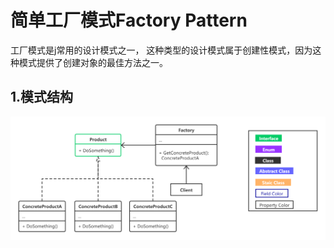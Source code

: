 # 简单工厂模式Factory Pattern

工厂模式是j常用的设计模式之一， 这种类型的设计模式属于创建性模式，因为这种模式提供了创建对象的最佳方法之一。 
## 1.模式结构
![FP](/imgs/factory01.png)
